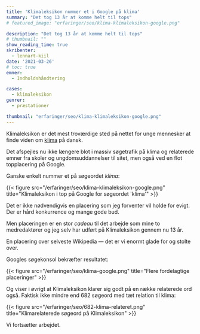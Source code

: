```yaml
---
title: 'Klimaleksikon nummer et i Google på klima'
summary: "Det tog 13 år at komme helt til tops"
# featured_image: "erfaringer/seo/klima-klimaleksikon-google.png"

description: "Det tog 13 år at komme helt til tops"
# thumbnail: ""
show_reading_time: true
skribenter:
  - lennart-kiil
date: '2021-03-26'
# toc: true
emner:
  - Indholdshåndtering

cases:
  - klimaleksikon
genrer:
  - præstationer

thumbnail: "erfaringer/seo/klima-klimaleksikon-google.png"
---
```


Klimaleksikon er det mest troværdige sted på nettet for unge mennesker at finde viden om [klima](https://klimaleksikon.dk/opslag/klima) på dansk.

Det afspejles nu ikke længere blot i massiv søgetrafik på klima og relaterede emner fra skoler og ungdomsuddannelser til sitet, men også ved en flot topplacering på Google.

Ganske enkelt nummer et på søgeordet *klima*:

{{< figure src="/erfaringer/seo/klima-klimaleksikon-google.png" title="Klimaleksikon i top på Google for søgeordet 'klima'" >}}

Det er ikke nødvendigvis en placering som jeg forventer vil holde for evigt. Der er hård konkurrence og mange gode bud.

Men placeringen er en stor *cadeau* til det arbejde som mine to medredaktører og jeg selv har udført på Klimaleksikon gennem nu 13 år.

En placering over selveste Wikipedia — det er vi enormt glade for og stolte over.

Googles søgekonsol bekræfter resultatet:

{{< figure src="/erfaringer/seo/klima-google.png" title="Flere fordelagtige placeringer" >}}

Og viser i øvrigt at Klimaleksikon klarer sig godt på en række relaterede ord også. Faktisk ikke mindre end 682 søgeord med tæt relation til klima:


{{< figure src="/erfaringer/seo/682-klima-relateret.png" title="Klimarelaterede søgeord på Klimaleksikon" >}}

Vi fortsætter arbejdet.
